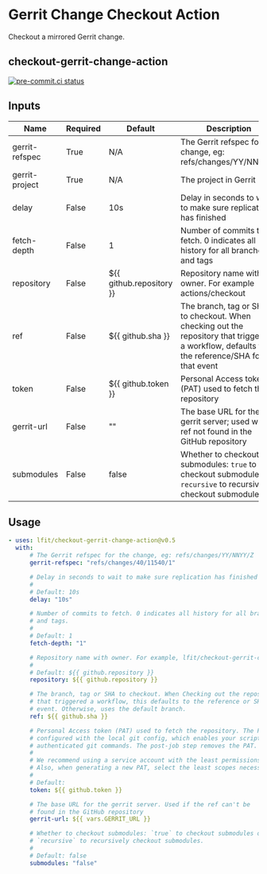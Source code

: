 <!--
SPDX-License-Identifier: Apache-2.0
SPDX-FileCopyrightText: 2025 The Linux Foundation
-->

# Gerrit Change Checkout Action

Checkout a mirrored Gerrit change.

## checkout-gerrit-change-action

[![pre-commit.ci status](https://results.pre-commit.ci/badge/github/lfit/checkout-gerrit-change-action/main.svg)](https://results.pre-commit.ci/latest/github/lfit/checkout-gerrit-change-action/main)

## Inputs

<!-- markdownlint-disable MD013 -->

| Name           | Required | Default                  | Description                                                                                                                                  |
| -------------- | -------- | ------------------------ | -------------------------------------------------------------------------------------------------------------------------------------------- |
| gerrit-refspec | True     | N/A                      | The Gerrit refspec for the change, eg: refs/changes/YY/NNYY/Z                                                                                |
| gerrit-project | True     | N/A                      | The project in Gerrit                                                                                                                        |
| delay          | False    | 10s                      | Delay in seconds to wait to make sure replication has finished                                                                               |
| fetch-depth    | False    | 1                        | Number of commits to fetch. 0 indicates all history for all branches and tags                                                                |
| repository     | False    | ${{ github.repository }} | Repository name with owner. For example actions/checkout                                                                                     |
| ref            | False    | ${{ github.sha }}        | The branch, tag or SHA to checkout. When checking out the repository that triggered a workflow, defaults to the reference/SHA for that event |
| token          | False    | ${{ github.token }}      | Personal Access token (PAT) used to fetch the repository                                                                                     |
| gerrit-url     | False    | ""                       | The base URL for the gerrit server; used when ref not found in the GitHub repository                                                      |
| submodules     | False    | false                    | Whether to checkout submodules: `true` to checkout submodules or `recursive` to recursively checkout submodules                              |

<!-- markdownlint-enable MD013 -->

## Usage

```yaml
- uses: lfit/checkout-gerrit-change-action@v0.5
  with:
      # The Gerrit refspec for the change, eg: refs/changes/YY/NNYY/Z
      gerrit-refspec: "refs/changes/40/11540/1"

      # Delay in seconds to wait to make sure replication has finished
      #
      # Default: 10s
      delay: "10s"

      # Number of commits to fetch. 0 indicates all history for all branches
      # and tags.
      #
      # Default: 1
      fetch-depth: "1"

      # Repository name with owner. For example, lfit/checkout-gerrit-change-action
      #
      # Default: ${{ github.repository }}
      repository: ${{ github.repository }}

      # The branch, tag or SHA to checkout. When Checking out the repository
      # that triggered a workflow, this defaults to the reference or SHA for that
      # event. Otherwise, uses the default branch.
      ref: ${{ github.sha }}

      # Personal Access token (PAT) used to fetch the repository. The PAT is
      # configured with the local git config, which enables your scripts to run
      # authenticated git commands. The post-job step removes the PAT.
      #
      # We recommend using a service account with the least permissions necessary.
      # Also, when generating a new PAT, select the least scopes necessary.
      #
      # Default:
      token: ${{ github.token }}

      # The base URL for the gerrit server. Used if the ref can't be
      # found in the GitHub repository
      gerrit-url: ${{ vars.GERRIT_URL }}

      # Whether to checkout submodules: `true` to checkout submodules or
      # `recursive` to recursively checkout submodules.
      #
      # Default: false
      submodules: "false"
```
